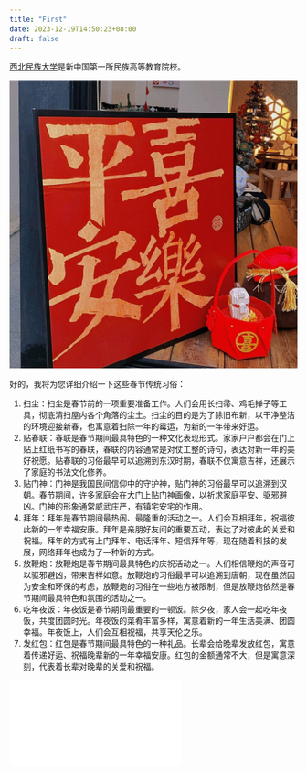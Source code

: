 ```yaml
---
title: "First"
date: 2023-12-19T14:50:23+08:00
draft: false
---
```





[西北民族大学](https://www.xbmu.edu.cn)是新中国第一所民族高等教育院校。



![markdown](/images/cj.jpg)

好的，我将为您详细介绍一下这些春节传统习俗：
1. 扫尘：扫尘是春节前的一项重要准备工作。人们会用长扫帚、鸡毛掸子等工具，彻底清扫屋内各个角落的尘土。扫尘的目的是为了除旧布新，以干净整洁的环境迎接新春，也寓意着扫除一年的霉运，为新的一年带来好运。
2. 贴春联：春联是春节期间最具特色的一种文化表现形式。家家户户都会在门上贴上红纸书写的春联，春联的内容通常是对仗工整的诗句，表达对新一年的美好祝愿。贴春联的习俗最早可以追溯到东汉时期，春联不仅寓意吉祥，还展示了家庭的书法文化修养。
3. 贴门神：门神是我国民间信仰中的守护神，贴门神的习俗最早可以追溯到汉朝。春节期间，许多家庭会在大门上贴门神画像，以祈求家庭平安、驱邪避凶。门神的形象通常威武庄严，有镇宅安宅的作用。
4. 拜年：拜年是春节期间最热闹、最隆重的活动之一。人们会互相拜年，祝福彼此新的一年幸福安康。拜年是亲朋好友间的重要互动，表达了对彼此的关爱和祝福。拜年的方式有上门拜年、电话拜年、短信拜年等，现在随着科技的发展，网络拜年也成为了一种新的方式。
5. 放鞭炮：放鞭炮是春节期间最具特色的庆祝活动之一。人们相信鞭炮的声音可以驱邪避凶，带来吉祥如意。放鞭炮的习俗最早可以追溯到唐朝，现在虽然因为安全和环保的考虑，放鞭炮的习俗在一些地方被限制，但是放鞭炮依然是春节期间最具特色和氛围的活动之一。
6. 吃年夜饭：年夜饭是春节期间最重要的一顿饭。除夕夜，家人会一起吃年夜饭，共度团圆时光。年夜饭的菜肴丰富多样，寓意着新的一年生活美满、团圆幸福。年夜饭上，人们会互相祝福，共享天伦之乐。
7.  发红包：红包是春节期间最具特色的一种礼品。长辈会给晚辈发放红包，寓意着传递好运、祝福晚辈新的一年幸福安康。红包的金额通常不大，但是寓意深刻，代表着长辈对晚辈的关爱和祝福。



<iframe src="//player.bilibili.com/player.html?aid=350419476&bvid=BV15R4y1e7i7&cid=969450134&p=1" scrolling="no" border="0" frameborder="no" framespacing="0" allowfullscreen="true"> </iframe>
